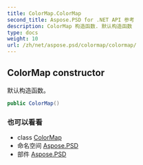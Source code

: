 ```yaml
---
title: ColorMap.ColorMap
second_title: Aspose.PSD for .NET API 参考
description: ColorMap 构造函数. 默认构造函数
type: docs
weight: 10
url: /zh/net/aspose.psd/colormap/colormap/
---
```

## ColorMap constructor

默认构造函数。

```csharp
public ColorMap()
```

### 也可以看看

* class [ColorMap](../)
* 命名空间 [Aspose.PSD](../../colormap/)
* 部件 [Aspose.PSD](../../../)


